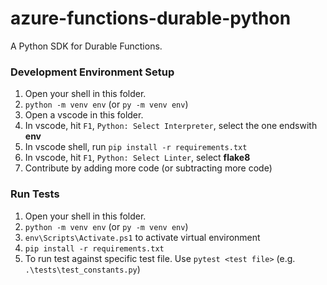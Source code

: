# azure-functions-durable-python
A Python SDK for Durable Functions.

### Development Environment Setup
1. Open your shell in this folder.
2. `python -m venv env` (or `py -m venv env`)
3. Open a vscode in this folder.
4. In vscode, hit `F1`, `Python: Select Interpreter`, select the one endswith **env**
5. In vscode shell, run `pip install -r requirements.txt`
6. In vscode, hit `F1`, `Python: Select Linter`, select **flake8**
7. Contribute by adding more code (or subtracting more code)

### Run Tests
1. Open your shell in this folder.
2. `python -m venv env` (or `py -m venv env`)
3. `env\Scripts\Activate.ps1` to activate virtual environment
4. `pip install -r requirements.txt`
5. To run test against specific test file. Use `pytest <test file>` (e.g. `.\tests\test_constants.py`)
